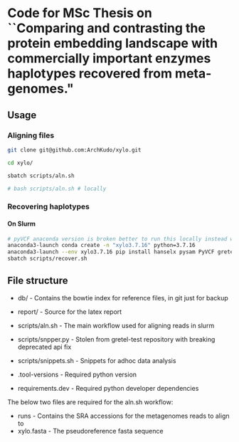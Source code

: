 # Code for MSc Thesis on ``Comparing and contrasting the protein embedding landscape with commercially important enzymes haplotypes recovered from meta-genomes." 

## Usage

### Aligning files

```sh
git clone git@github.com:ArchKudo/xylo.git

cd xylo/

sbatch scripts/aln.sh

# bash scripts/aln.sh # locally
```

### Recovering haplotypes


#### On Slurm

```sh
# pyVCF anaconda version is broken better to run this locally instead without python
anaconda3-launch conda create -n "xylo3.7.16" python=3.7.16
anaconda3-launch --env xylo3.7.16 pip install hanselx pysam PyVCF gretel
sbatch scripts/recover.sh
```







## File structure

- db/ - Contains the bowtie index for reference files, in git just for backup
- report/ - Source for the latex report

- scripts/aln.sh - The main workflow used for aligning reads in slurm
- scripts/snpper.py - Stolen from gretel-test repository with breaking deprecated api fix
- scripts/snippets.sh - Snippets for adhoc data analysis

- .tool-versions - Required python version
- requirements.dev - Required python developer dependencies

The below two files are required for the aln.sh workflow:
- runs - Contains the SRA accessions for the metagenomes reads to align to
- xylo.fasta - The pseudoreference fasta sequence
